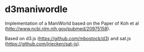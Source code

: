 # d3maniwordle
Implementation of a ManiWorld based on the Paper of Koh et al (http://www.ncbi.nlm.nih.gov/pubmed/20975158). 

Based on d3.js (https://github.com/mbostock/d3) and sat.js (https://github.com/jriecken/sat-js).
